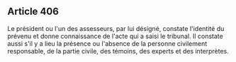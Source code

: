 Article 406
----
Le président ou l'un des assesseurs, par lui désigné, constate l'identité du
prévenu et donne connaissance de l'acte qui a saisi le tribunal. Il constate
aussi s'il y a lieu la présence ou l'absence de la personne civilement
responsable, de la partie civile, des témoins, des experts et des interprètes.
